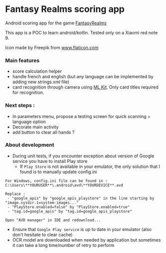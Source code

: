 # Fantasy Realms scoring app
Android scoring app for the game [FantasyRealms](https://boardgamegeek.com/boardgame/223040/fantasy-realms)

This app is a POC to learn android/kotlin.
Tested only on a Xiaomi red note 9.

Icon made by Freepik from www.flaticon.com

### Main features
- score calculation helper
- handle french and english (but any language can be implemented by adding new strings.xml file)
- card recognition through camera using [ML Kit](https://developers.google.com/ml-kit/vision/text-recognition/android). Only card titles required for recognition.

### Next steps : 
- In parameters menu, propose a testing screen for quick scanning + language option
- Decorate main activity
- add button to clear all hands ?

### About development
- During unit tests, if you encounter exception about version of Google service you have to install Play store
    * If ```Play Store``` is not available in your emulator, the only solution that I found is to manually update config.ini
```
For Windows, config.ini file can be found in : C:\Users\**YOURUSER**\.android\avd\**YOURDEVICE**.avd

Replace : 
 - "google_apis" by "google_apis_playstore" in the line starting by "image.sysdir.1=system-images..."
 - "PlayStore.enabled=false" by "PlayStore.enabled=true"
 - "tag.id=google_apis" by "tag.id=google_apis_playstore"

Open "AVD manager" in IDE and redownload...
 ```  
   * Ensure that ```Google Play service``` is up to date in your emulator (also don't hesitate to clear cache)
   * OCR model are downloaded when needed by application but sometimes it can take a long time/number of retry to perform
